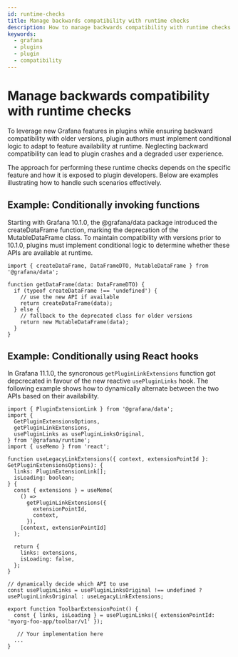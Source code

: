 ```yaml
---
id: runtime-checks
title: Manage backwards compatibility with runtime checks
description: How to manage backwards compatibility with runtime checks.
keywords:
  - grafana
  - plugins
  - plugin
  - compatibility
---
```


# Manage backwards compatibility with runtime checks

To leverage new Grafana features in plugins while ensuring backward compatibility with older versions, plugin authors must implement conditional logic to adapt to feature availability at runtime. Neglecting backward compatibility can lead to plugin crashes and a degraded user experience.

The approach for performing these runtime checks depends on the specific feature and how it is exposed to plugin developers. Below are examples illustrating how to handle such scenarios effectively.

## Example: Conditionally invoking functions

Starting with Grafana 10.1.0, the @grafana/data package introduced the createDataFrame function, marking the deprecation of the MutableDataFrame class. To maintain compatibility with versions prior to 10.1.0, plugins must implement conditional logic to determine whether these APIs are available at runtime.

```tsx
import { createDataFrame, DataFrameDTO, MutableDataFrame } from '@grafana/data';

function getDataFrame(data: DataFrameDTO) {
  if (typeof createDataFrame !== 'undefined') {
    // use the new API if available
    return createDataFrame(data);
  } else {
    // fallback to the deprecated class for older versions
    return new MutableDataFrame(data);
  }
}
```

## Example: Conditionally using React hooks

In Grafana 11.1.0, the syncronous `getPluginLinkExtensions` function got depcrecated in favour of the new reactive `usePluginLinks` hook. The following example shows how to dynamically alternate between the two APIs based on their availability.

```tsx
import { PluginExtensionLink } from '@grafana/data';
import {
  GetPluginExtensionsOptions,
  getPluginLinkExtensions,
  usePluginLinks as usePluginLinksOriginal,
} from '@grafana/runtime';
import { useMemo } from 'react';

function useLegacyLinkExtensions({ context, extensionPointId }: GetPluginExtensionsOptions): {
  links: PluginExtensionLink[];
  isLoading: boolean;
} {
  const { extensions } = useMemo(
    () =>
      getPluginLinkExtensions({
        extensionPointId,
        context,
      }),
    [context, extensionPointId]
  );

  return {
    links: extensions,
    isLoading: false,
  };
}

// dynamically decide which API to use
const usePluginLinks = usePluginLinksOriginal !== undefined ? usePluginLinksOriginal : useLegacyLinkExtensions;

export function ToolbarExtensionPoint() {
  const { links, isLoading } = usePluginLinks({ extensionPointId: 'myorg-foo-app/toolbar/v1' });

   // Your implementation here
  ...
}
```
